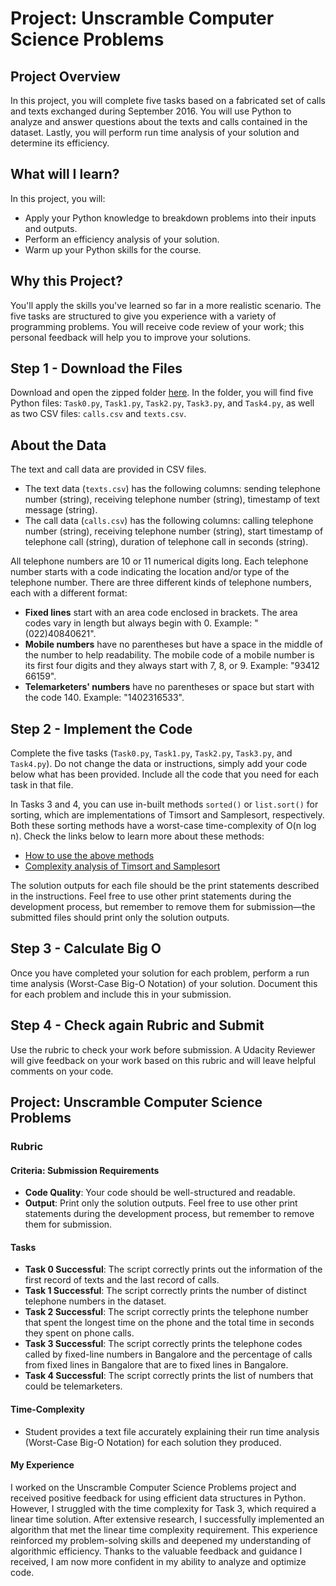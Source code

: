 # Project: Unscramble Computer Science Problems

## Project Overview
In this project, you will complete five tasks based on a fabricated set of calls and texts exchanged during September 2016. You will use Python to analyze and answer questions about the texts and calls contained in the dataset. Lastly, you will perform run time analysis of your solution and determine its efficiency.

## What will I learn?
In this project, you will:
- Apply your Python knowledge to breakdown problems into their inputs and outputs.
- Perform an efficiency analysis of your solution.
- Warm up your Python skills for the course.

## Why this Project?
You'll apply the skills you've learned so far in a more realistic scenario. The five tasks are structured to give you experience with a variety of programming problems. You will receive code review of your work; this personal feedback will help you to improve your solutions.

## Step 1 - Download the Files
Download and open the zipped folder [here](https://github.com/krillavilla/Data-Security-Analysis-in-Online-Payment-Processing/blob/main/project_submission.md). In the folder, you will find five Python files: `Task0.py`, `Task1.py`, `Task2.py`, `Task3.py`, and `Task4.py`, as well as two CSV files: `calls.csv` and `texts.csv`.

## About the Data
The text and call data are provided in CSV files.

- The text data (`texts.csv`) has the following columns: sending telephone number (string), receiving telephone number (string), timestamp of text message (string).
- The call data (`calls.csv`) has the following columns: calling telephone number (string), receiving telephone number (string), start timestamp of telephone call (string), duration of telephone call in seconds (string).

All telephone numbers are 10 or 11 numerical digits long. Each telephone number starts with a code indicating the location and/or type of the telephone number. There are three different kinds of telephone numbers, each with a different format:

- **Fixed lines** start with an area code enclosed in brackets. The area codes vary in length but always begin with 0. Example: "(022)40840621".
- **Mobile numbers** have no parentheses but have a space in the middle of the number to help readability. The mobile code of a mobile number is its first four digits and they always start with 7, 8, or 9. Example: "93412 66159".
- **Telemarketers' numbers** have no parentheses or space but start with the code 140. Example: "1402316533".

## Step 2 - Implement the Code
Complete the five tasks (`Task0.py`, `Task1.py`, `Task2.py`, `Task3.py`, and `Task4.py`). Do not change the data or instructions, simply add your code below what has been provided. Include all the code that you need for each task in that file.

In Tasks 3 and 4, you can use in-built methods `sorted()` or `list.sort()` for sorting, which are implementations of Timsort and Samplesort, respectively. Both these sorting methods have a worst-case time-complexity of O(n log n). Check the links below to learn more about these methods:
- [How to use the above methods](https://docs.python.org/3/howto/sorting.html)
- [Complexity analysis of Timsort and Samplesort](http://svn.python.org/projects/python/trunk/Objects/listsort.txt)

The solution outputs for each file should be the print statements described in the instructions. Feel free to use other print statements during the development process, but remember to remove them for submission—the submitted files should print only the solution outputs.

## Step 3 - Calculate Big O
Once you have completed your solution for each problem, perform a run time analysis (Worst-Case Big-O Notation) of your solution. Document this for each problem and include this in your submission.

## Step 4 - Check again Rubric and Submit
Use the rubric to check your work before submission. A Udacity Reviewer will give feedback on your work based on this rubric and will leave helpful comments on your code.

## Project: Unscramble Computer Science Problems

### Rubric

#### Criteria: Submission Requirements
- **Code Quality**: Your code should be well-structured and readable.
- **Output**: Print only the solution outputs. Feel free to use other print statements during the development process, but remember to remove them for submission.

#### Tasks
- **Task 0 Successful**: The script correctly prints out the information of the first record of texts and the last record of calls.
- **Task 1 Successful**: The script correctly prints the number of distinct telephone numbers in the dataset.
- **Task 2 Successful**: The script correctly prints the telephone number that spent the longest time on the phone and the total time in seconds they spent on phone calls.
- **Task 3 Successful**: The script correctly prints the telephone codes called by fixed-line numbers in Bangalore and the percentage of calls from fixed lines in Bangalore that are to fixed lines in Bangalore.
- **Task 4 Successful**: The script correctly prints the list of numbers that could be telemarketers.

#### Time-Complexity
- Student provides a text file accurately explaining their run time analysis (Worst-Case Big-O Notation) for each solution they produced.

#### My Experience 

I worked on the Unscramble Computer Science Problems project and received positive feedback for using efficient data structures in Python. However, I struggled with the time complexity for Task 3, which required a linear time solution. After extensive research, I successfully implemented an algorithm that met the linear time complexity requirement. This experience reinforced my problem-solving skills and deepened my understanding of algorithmic efficiency. Thanks to the valuable feedback and guidance I received, I am now more confident in my ability to analyze and optimize code.

